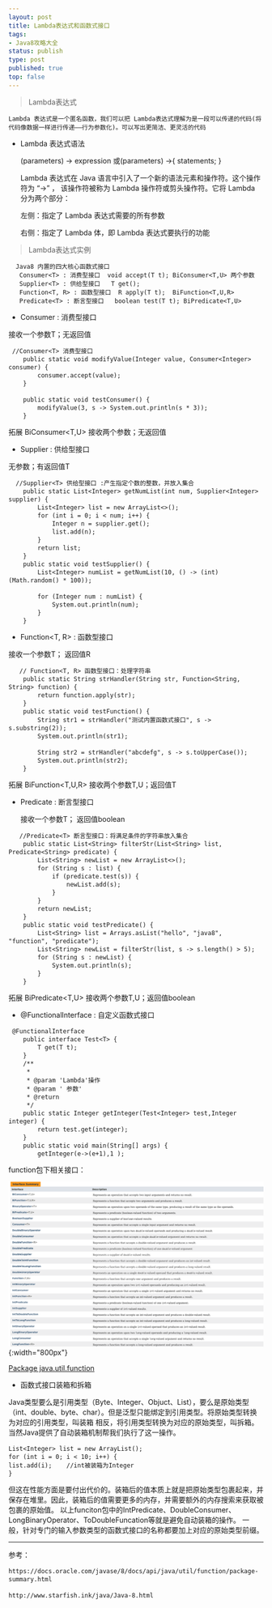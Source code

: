 ```yaml
--- 
layout: post
title: Lambda表达式和函数式接口
tags:
- Java8攻略大全
status: publish
type: post
published: true
top: false
---
```


> Lambda表达式
    
    Lambda 表达式是一个匿名函数，我们可以把 Lambda表达式理解为是一段可以传递的代码(将代码像数据一样进行传递——行为参数化)。可以写出更简洁、更灵活的代码

- Lambda 表达式语法
  
    (parameters) -> expression 或(parameters) ->{ statements; }

    Lambda 表达式在 Java 语言中引入了一个新的语法元素和操作符。这个操作符为 “->” ， 该操作符被称为 Lambda 操作符或剪头操作符。它将 Lambda 分为两个部分：

    左侧：指定了 Lambda 表达式需要的所有参数

    右侧：指定了 Lambda 体，即 Lambda 表达式要执行的功能
&nbsp;
> Lambda表达式实例

      Java8 内置的四大核心函数式接口
       Consumer<T> : 消费型接口  void accept(T t); BiConsumer<T,U> 两个参数
       Supplier<T> : 供给型接口   T get();
       Function<T, R> : 函数型接口  R apply(T t);  BiFunction<T,U,R>
       Predicate<T> : 断言型接口   boolean test(T t); BiPredicate<T,U>

- Consumer<T> : 消费型接口 
  
接收一个参数T；无返回值
```
 //Consumer<T> 消费型接口 
    public static void modifyValue(Integer value, Consumer<Integer> consumer) {
        consumer.accept(value);
    }

    public static void testConsumer() {
        modifyValue(3, s -> System.out.println(s * 3));
    }

```
拓展 BiConsumer<T,U> 接收两个参数；无返回值

- Supplier<T> : 供给型接口

无参数；有返回值T

```
  //Supplier<T> 供给型接口 :产生指定个数的整数，并放入集合
    public static List<Integer> getNumList(int num, Supplier<Integer> supplier) {
        List<Integer> list = new ArrayList<>();
        for (int i = 0; i < num; i++) {
            Integer n = supplier.get();
            list.add(n);
        }
        return list;
    }
    public static void testSupplier() {
        List<Integer> numList = getNumList(10, () -> (int) (Math.random() * 100));

        for (Integer num : numList) {
            System.out.println(num);
        }
    }

```
- Function<T, R> : 函数型接口

接收一个参数T； 返回值R  
```
   // Function<T, R> 函数型接口：处理字符串
    public static String strHandler(String str, Function<String, String> function) {
        return function.apply(str);
    }
    public static void testFunction() {
        String str1 = strHandler("测试内置函数式接口", s -> s.substring(2));
        System.out.println(str1);

        String str2 = strHandler("abcdefg", s -> s.toUpperCase());
        System.out.println(str2);
    }

``` 
拓展 BiFunction<T,U,R> 接收两个参数T,U；返回值T

- Predicate<T> : 断言型接口

  接收一个参数T； 返回值boolean

```
   //Predicate<T> 断言型接口：将满足条件的字符串放入集合
    public static List<String> filterStr(List<String> list, Predicate<String> predicate) {
        List<String> newList = new ArrayList<>();
        for (String s : list) {
            if (predicate.test(s)) {
                newList.add(s);
            }
        }
        return newList;
    }
    public static void testPredicate() {
        List<String> list = Arrays.asList("hello", "java8", "function", "predicate");
        List<String> newList = filterStr(list, s -> s.length() > 5);
        for (String s : newList) {
            System.out.println(s);
        }
    }
``` 
拓展 BiPredicate<T,U> 接收两个参数T,U；返回值boolean

-  @FunctionalInterface : 自定义函数式接口

```
 @FunctionalInterface
    public interface Test<T> {
        T get(T t);
    }
    /**
     * 
     * @param 'Lambda'操作
     * @param ' 参数'
     * @return
     */
    public static Integer getInteger(Test<Integer> test,Integer integer) {
        return test.get(integer);
    }
    public static void main(String[] args) {
        getInteger(e->(e+1),1 );
```
function包下相关接口：

![](/upload/image/function.png){:width="800px"}

[Package java.util.function](https://docs.oracle.com/javase/8/docs/api/java/util/function/package-summary.html)

- 函数式接口装箱和拆箱 
  
Java类型要么是引用类型（Byte、Integer、Objuct、List），要么是原始类型（int、double、byte、char）。但是泛型只能绑定到引用类型。将原始类型转换为对应的引用类型，叫装箱 相反，将引用类型转换为对应的原始类型，叫拆箱。
当然Java提供了自动装箱机制帮我们执行了这一操作。
```
List<Integer> list = new ArrayList();
for (int i = 0; i < 10; i++) {
list.add(i);    //int被装箱为Integer
}
```

但这在性能方面是要付出代价的。装箱后的值本质上就是把原始类型包裹起来，并保存在堆里。因此，装箱后的值需要更多的内存，并需要额外的内存搜索来获取被包裹的原始值。
以上funciton包中的IntPredicate、DoubleConsumer、LongBinaryOperator、ToDoubleFuncation等就是避免自动装箱的操作。
一般，针对专门的输入参数类型的函数式接口的名称都要加上对应的原始类型前缀。

---
参考：

    https://docs.oracle.com/javase/8/docs/api/java/util/function/package-summary.html

    http://www.starfish.ink/java/Java-8.html







